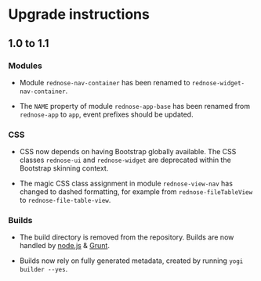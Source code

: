Upgrade instructions
====================

## 1.0 to 1.1

### Modules

* Module `rednose-nav-container` has been renamed to `rednose-widget-nav-container`.

* The `NAME` property of module `rednose-app-base` has been renamed from `rednose-app` to `app`, event prefixes should be updated.

### CSS

* CSS now depends on having Bootstrap globally available. The CSS classes `rednose-ui` and `rednose-widget` are deprecated within the Bootstrap skinning context.

* The magic CSS class assignment in module `rednose-view-nav` has changed to dashed formatting, for example from `rednose-fileTableView` to `rednose-file-table-view`.

### Builds

* The build directory is removed from the repository. Builds are now handled by [node.js](http://nodejs.org) & [Grunt](http://gruntjs.com).

* Builds now rely on fully generated metadata, created by running `yogi builder --yes`.
